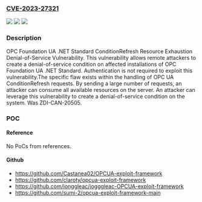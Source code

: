 ### [CVE-2023-27321](https://cve.mitre.org/cgi-bin/cvename.cgi?name=CVE-2023-27321)
![](https://img.shields.io/static/v1?label=Product&message=UA%20.NET%20Standard&color=blue)
![](https://img.shields.io/static/v1?label=Version&message=%3D%201.4.371.60%20&color=brighgreen)
![](https://img.shields.io/static/v1?label=Vulnerability&message=CWE-400%3A%20Uncontrolled%20Resource%20Consumption%20('Resource%20Exhaustion')&color=brighgreen)

### Description

OPC Foundation UA .NET Standard ConditionRefresh Resource Exhaustion Denial-of-Service Vulnerability. This vulnerability allows remote attackers to create a denial-of-service condition on affected installations of OPC Foundation UA .NET Standard. Authentication is not required to exploit this vulnerability.The specific flaw exists within the handling of OPC UA ConditionRefresh requests. By sending a large number of requests, an attacker can consume all available resources on the server. An attacker can leverage this vulnerability to create a denial-of-service condition on the system. Was ZDI-CAN-20505.

### POC

#### Reference
No PoCs from references.

#### Github
- https://github.com/Castanea02/OPCUA-exploit-framework
- https://github.com/claroty/opcua-exploit-framework
- https://github.com/jonggleac/jogggleac-OPCUA-exploit-framework
- https://github.com/sumi-2/opcua-exploit-framework-main

